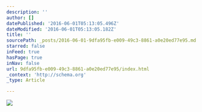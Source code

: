 ```yaml
---
description: ''
author: []
datePublished: '2016-06-01T05:13:05.496Z'
dateModified: '2016-06-01T05:13:05.182Z'
title: ''
sourcePath: _posts/2016-06-01-9dfa95fb-e009-49c3-8861-a0e20ed77e95.md
starred: false
inFeed: true
hasPage: true
inNav: false
url: 9dfa95fb-e009-49c3-8861-a0e20ed77e95/index.html
_context: 'http://schema.org'
_type: Article

---
```

![](https://the-grid-user-content.s3-us-west-2.amazonaws.com/8132cae8-d7db-47e4-9dfc-613a426e133e.png)